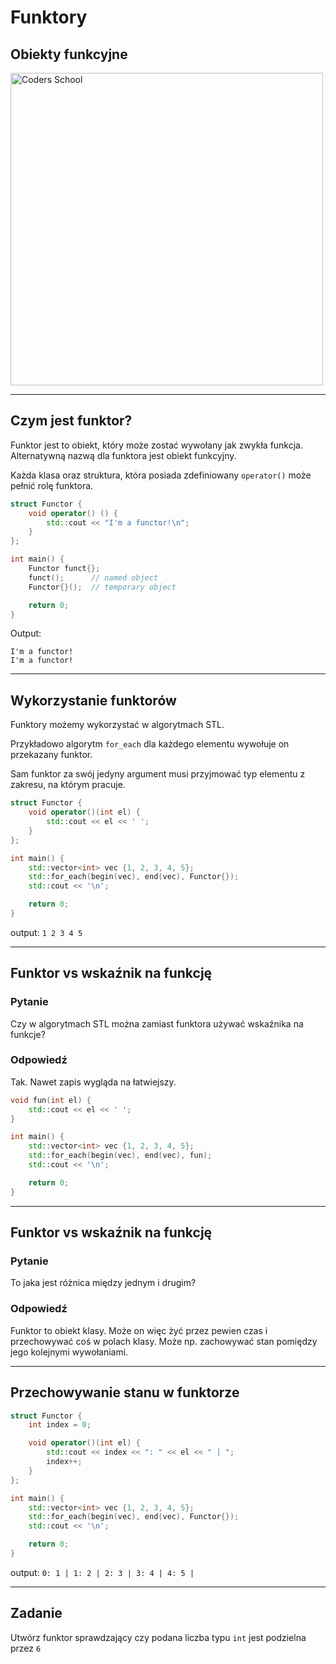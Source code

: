 <!-- .slide: data-background="#111111" -->

# Funktory

## Obiekty funkcyjne

<a href="https://coders.school">
    <img width="500" data-src="../img/coders_school_logo.png" src="../img/coders_school_logo.png" alt="Coders School" class="plain">
</a>

___
<!-- .slide: style="font-size: 0.9em" -->

## Czym jest funktor?

Funktor jest to obiekt, który może zostać wywołany jak zwykła funkcja. Alternatywną nazwą dla funktora jest obiekt funkcyjny.
<!-- .element: class="fragment fade-in" -->

Każda klasa oraz struktura, która posiada zdefiniowany `operator()` może pełnić rolę funktora.
<!-- .element: class="fragment fade-in" -->

```cpp []
struct Functor {
    void operator() () {
        std::cout << "I'm a functor!\n";
    }
};

int main() {
    Functor funct{};
    funct();      // named object
    Functor{}();  // temporary object

    return 0;
}
```
<!-- .element: class="fragment fade-in" -->

Output:
<!-- .element: class="fragment fade-in" -->

```text
I'm a functor!
I'm a functor!
```
<!-- .element: class="fragment fade-in" -->

___
<!-- .slide: style="font-size: 0.9em" -->

## Wykorzystanie funktorów

Funktory możemy wykorzystać w algorytmach STL.
<!-- .element: class="fragment fade-in" -->

Przykładowo algorytm `for_each` dla każdego elementu wywołuje on przekazany funktor.
<!-- .element: class="fragment fade-in" -->

Sam funktor za swój jedyny argument musi przyjmować typ elementu z zakresu, na którym pracuje.
<!-- .element: class="fragment fade-in" -->

```cpp []
struct Functor {
    void operator()(int el) {
        std::cout << el << ' ';
    }
};

int main() {
    std::vector<int> vec {1, 2, 3, 4, 5};
    std::for_each(begin(vec), end(vec), Functor{});
    std::cout << '\n';

    return 0;
}
```
<!-- .element: class="fragment fade-in" -->

output: `1 2 3 4 5`
<!-- .element: class="fragment fade-in" -->

___

## Funktor vs wskaźnik na funkcję

### Pytanie
<!-- .element: class="fragment fade-in" -->

Czy w algorytmach STL można zamiast funktora używać wskaźnika na funkcje?
<!-- .element: class="fragment fade-in" -->

### Odpowiedź
<!-- .element: class="fragment fade-in" -->

Tak. Nawet zapis wygląda na łatwiejszy.
<!-- .element: class="fragment fade-in" -->

```cpp []
void fun(int el) {
    std::cout << el << ' ';
}

int main() {
    std::vector<int> vec {1, 2, 3, 4, 5};
    std::for_each(begin(vec), end(vec), fun);
    std::cout << '\n';

    return 0;
}
```
<!-- .element: class="fragment fade-in" -->

___

## Funktor vs wskaźnik na funkcję

### Pytanie
<!-- .element: class="fragment fade-in" -->

To jaka jest różnica między jednym i drugim?
<!-- .element: class="fragment fade-in" -->

### Odpowiedź
<!-- .element: class="fragment fade-in" -->

Funktor to obiekt klasy. Może on więc żyć przez pewien czas i przechowywać coś w polach klasy. Może np. zachowywać stan pomiędzy jego kolejnymi wywołaniami.
<!-- .element: class="fragment fade-in" -->

___

## Przechowywanie stanu w funktorze

```cpp []
struct Functor {
    int index = 0;

    void operator()(int el) {
        std::cout << index << ": " << el << " | ";
        index++;
    }
};

int main() {
    std::vector<int> vec {1, 2, 3, 4, 5};
    std::for_each(begin(vec), end(vec), Functor{});
    std::cout << '\n';

    return 0;
}
```
<!-- .element: class="fragment fade-in" -->

output: `0: 1 | 1: 2 | 2: 3 | 3: 4 | 4: 5 | `
<!-- .element: class="fragment fade-in" -->

___

## Zadanie

Utwórz funktor sprawdzający czy podana liczba typu `int` jest podzielna przez `6`
